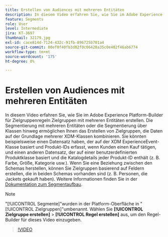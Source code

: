 ```yaml
---
title: Erstellen von Audiences mit mehreren Entitäten
description: In diesem Video erfahren Sie, wie Sie im Adobe Experience Platform-Builder für Zielgruppenregeln Zielgruppen mit mehreren Entitäten erstellen.  Die Segmentierung mit mehreren Entitäten oder die Segmentierung über Klassen hinweg ermöglichen Ihnen das Erstellen von Zielgruppen, die Daten auf der Grundlage mehrerer XDM-Klassen kombinieren.
feature: Segments
role: User
level: Intermediate
jira: KT-3697
thumbnail: 32179.jpg
exl-id: cace814d-7124-432c-91fb-896725b701a4
source-git-commit: 00ef0f40fb3d82f0c06428a35c0e402f46ab6774
workflow-type: tm+mt
source-wordcount: '175'
ht-degree: 0%

---
```


# Erstellen von Audiences mit mehreren Entitäten

In diesem Video erfahren Sie, wie Sie im Adobe Experience Platform-Builder für Zielgruppenregeln Zielgruppen mit mehreren Entitäten erstellen.  Die Segmentierung mit mehreren Entitäten oder die Segmentierung über Klassen hinweg ermöglichen Ihnen das Erstellen von Zielgruppen, die Daten auf der Grundlage mehrerer XDM-Klassen kombinieren. Sie könnten beispielsweise einen Datensatz haben, der auf der XDM ExperienceEvent-Klasse basiert und Produkt-IDs erfasst, wenn Kunden einen Kauf tätigen, und einen anderen Datensatz, der auf einer benutzerdefinierten Produktklasse basiert und die Katalogdetails jeder Produkt-ID enthält (z. B. Farbe, Größe, Kategorie usw.). Wenn Sie eine Beziehung zwischen den Schemas herstellen, können Sie Zielgruppen basierend auf Feldern erstellen, die in beiden Schemas vorhanden sind (z. B. Personen, die Jackets gekauft haben). Weitere Informationen finden Sie in der [Dokumentation zum Segmentaufbau](https://experienceleague.adobe.com/docs/experience-platform/segmentation/ui/segment-builder.html?lang=de).

<!--Segment context (segment payload) allows you to provide key contextual details, such as a visitor's abandoned cart contents, in your segment definition so you can send personalized messages.-->

>[!NOTE]
>
> &quot;[!UICONTROL Segmente]&quot;wurden in der Platform-Oberfläche in &quot;[!UICONTROL Zielgruppen]&quot;umbenannt. Wählen Sie **[!UICONTROL Zielgruppe erstellen]** > **[!UICONTROL Regel erstellen]** aus, um den Regel-Builder für dieses Video einzugeben.

>[!VIDEO](https://video.tv.adobe.com/v/32179?learn=on)
